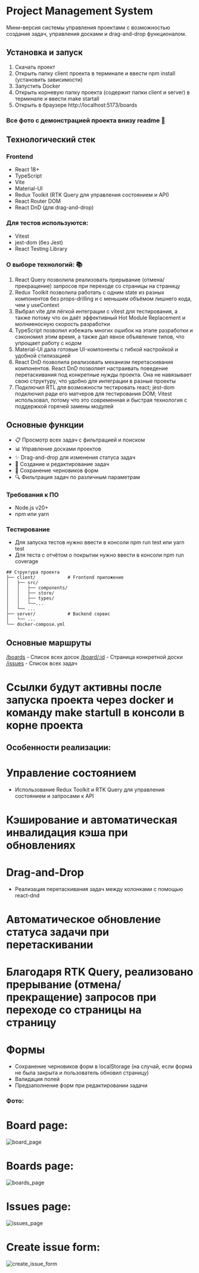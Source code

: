 # Project Management System
Мини-версия системы управления проектами с возможностью создания задач, управления досками и drag-and-drop функционалом.

## Установка и запуск
1) Скачать проект
2) Открыть папку client проекта в терминале и ввести npm install (установить зависимости)
3) Запустить Docker
4) Открыть корневую папку проекта (содержит папки client и server) в терминале и ввести make startall
5) Открыть в браузере http://localhost:5173/boards

### Все фото с демонстрацией проекта внизу readme 🌄

## Технологический стек
### Frontend
- React 18+
- TypeScript
- Vite
- Material-UI
- Redux Toolkit (RTK Query для управления состоянием и API)
- React Router DOM
- React DnD (для drag-and-drop)
### Для тестов используются: 
- Vitest
- jest-dom (без Jest)
- React Testing Library

### О выборе технологий: 📚
1) React Query позволила реализовать прерывание (отмена/прекращение) запросов при переходе со страницы на страницу
2) Redux Toolkit позволила работать с одним state из разных компонентов без props-drilling и с меньшим объёмом лишнего кода, чем у useContext
3) Выбрал vite для лёгкой интеграции с vitest для тестирования, а также потому что он даёт эффективный Hot Module Replacement и молниеносную скорость разработки
4) TypeScript позволил избежать многих ошибок на этапе разработки и сэкономил этим время, а также дал явное объявление типов, что упрощает работу с кодом
5) Material-UI дала готовые UI-компоненты с гибкой настройкой и удобной стилизацией
6) React DnD позволила реализовать механизм перетаскивания компонентов. React DnD позволяет настраивать поведение перетаскивания под конкретные нужды проекта. Она не навязывает свою структуру, что удобно для интеграции в разные проекты
7) Подключил RTL для возможности тестировать react; jest-dom подключил ради его матчеров для тестирования DOM; Vitest использовал, потому что это современная и быстрая технология с поддержкой горячей замены модулей

## Основные функции

- 📋 Просмотр всех задач с фильтрацией и поиском
- 📊 Управление досками проектов
- ✨ Drag-and-drop для изменения статуса задач
- 📝 Создание и редактирование задач
- 💾 Сохранение черновиков форм
- 🔍 Фильтрация задач по различным параметрам

### Требования к ПО
- Node.js v20+
- npm или yarn

### Тестирование
- Для запуска тестов нужно ввести в консоли npm run test или yarn test
- Для теста с отчётом о покрытии нужно ввести в консоли npm run coverage

```
## Структура проекта 
├── client/            # Frontend приложение
│   ├── src/
│   │   ├── components/
│   │   ├── store/
│   │   ├── types/
│   │   └──...
│   └── ...
├── server/            # Backend сервис
│   └── ...
└── docker-compose.yml
```
## Основные маршруты
[/boards](http://localhost:5173/boards) - Список всех досок
[/board/:id](http://localhost:5173/board/1) - Страница конкретной доски
[/issues](http://localhost:5173/issues) - Список всех задач
# Ссылки будут активны после запуска проекта через docker и команду make startull в консоли в корне проекта

## Особенности реализации:
# Управление состоянием
- Использование Redux Toolkit и RTK Query для управления состоянием и запросами к API
# Кэширование и автоматическая инвалидация кэша при обновлениях
# Drag-and-Drop
- Реализация перетаскивания задач между колонками с помощью react-dnd
# Автоматическое обновление статуса задачи при перетаскивании
# Благодаря RTK Query, реализовано прерывание (отмена/прекращение) запросов при переходе со страницы на страницу

# Формы
- Сохранение черновиков форм в localStorage (на случай, если форма не была закрыта и пользователь обновил страницу)
- Валидация полей
- Предзаполнение форм при редактировании задачи

### Фото:
# Board page:
![board_page](https://github.com/user-attachments/assets/bc6030b9-eefd-437b-985d-4fc6b7d3e1b0)

# Boards page:
![boards_page](https://github.com/user-attachments/assets/19bee902-747d-43ad-8e17-2f5ceb55133c)

# Issues page:
![issues_page](https://github.com/user-attachments/assets/a9aac162-db99-472b-8a0d-01156f7d1fd9)

# Create issue form:
![create_issue_form](https://github.com/user-attachments/assets/0df366fd-1631-4e7b-b464-d3ea92af0adc)
